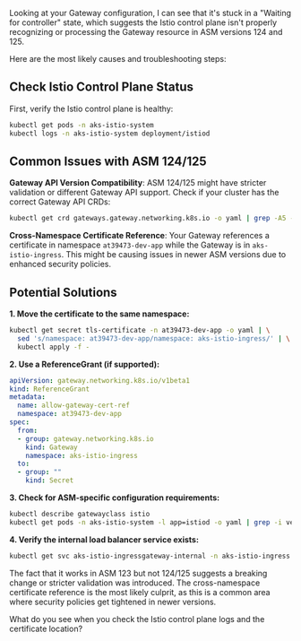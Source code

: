 Looking at your Gateway configuration, I can see that it's stuck in a "Waiting for controller" state, which suggests the Istio control plane isn't properly recognizing or processing the Gateway resource in ASM versions 124 and 125.

Here are the most likely causes and troubleshooting steps:

## Check Istio Control Plane Status

First, verify the Istio control plane is healthy:
```bash
kubectl get pods -n aks-istio-system
kubectl logs -n aks-istio-system deployment/istiod
```

## Common Issues with ASM 124/125

**Gateway API Version Compatibility**: ASM 124/125 might have stricter validation or different Gateway API support. Check if your cluster has the correct Gateway API CRDs:
```bash
kubectl get crd gateways.gateway.networking.k8s.io -o yaml | grep -A5 -B5 version
```

**Cross-Namespace Certificate Reference**: Your Gateway references a certificate in namespace `at39473-dev-app` while the Gateway is in `aks-istio-ingress`. This might be causing issues in newer ASM versions due to enhanced security policies.

## Potential Solutions

**1. Move the certificate to the same namespace:**
```bash
kubectl get secret tls-certificate -n at39473-dev-app -o yaml | \
  sed 's/namespace: at39473-dev-app/namespace: aks-istio-ingress/' | \
  kubectl apply -f -
```

**2. Use a ReferenceGrant (if supported):**
```yaml
apiVersion: gateway.networking.k8s.io/v1beta1
kind: ReferenceGrant
metadata:
  name: allow-gateway-cert-ref
  namespace: at39473-dev-app
spec:
  from:
  - group: gateway.networking.k8s.io
    kind: Gateway
    namespace: aks-istio-ingress
  to:
  - group: ""
    kind: Secret
```

**3. Check for ASM-specific configuration requirements:**
```bash
kubectl describe gatewayclass istio
kubectl get pods -n aks-istio-system -l app=istiod -o yaml | grep -i version
```

**4. Verify the internal load balancer service exists:**
```bash
kubectl get svc aks-istio-ingressgateway-internal -n aks-istio-ingress
```

The fact that it works in ASM 123 but not 124/125 suggests a breaking change or stricter validation was introduced. The cross-namespace certificate reference is the most likely culprit, as this is a common area where security policies get tightened in newer versions.

What do you see when you check the Istio control plane logs and the certificate location?